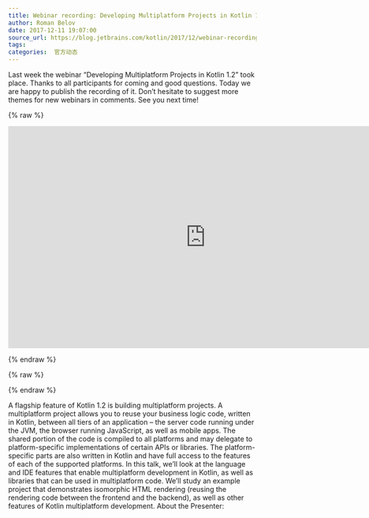 ```yaml
---
title: Webinar recording: Developing Multiplatform Projects in Kotlin 1.2
author: Roman Belov
date: 2017-12-11 19:07:00
source_url: https://blog.jetbrains.com/kotlin/2017/12/webinar-recording-developing-multiplatform-projects-in-kotlin-1-2/
tags: 
categories:  官方动态
---
```


Last week the webinar “Developing Multiplatform Projects in Kotlin 1.2” took place. Thanks to all participants for coming and good questions. Today we are happy to publish the recording of it. Don’t hesitate to suggest more themes for new webinars in comments. See you next time!

{% raw %}
<p><iframe allow="encrypted-media" allowfullscreen="allowfullscreen" frameborder="0" gesture="media" height="450" src="https://www.youtube.com/embed/afc5PUs_EPE" width="800"></iframe></p>
{% endraw %}


{% raw %}
<p><span id="more-5598"></span></p>
{% endraw %}

A flagship feature of Kotlin 1.2 is building multiplatform projects. A multiplatform project allows you to reuse your business logic code, written in Kotlin, between all tiers of an application – the server code running under the JVM, the browser running JavaScript, as well as mobile apps. The shared portion of the code is compiled to all platforms and may delegate to platform-specific implementations of certain APIs or libraries. The platform-specific parts are also written in Kotlin and have full access to the features of each of the supported platforms.
In this talk, we’ll look at the language and IDE features that enable multiplatform development in Kotlin, as well as libraries that can be used in multiplatform code. We’ll study an example project that demonstrates isomorphic HTML rendering (reusing the rendering code between the frontend and the backend), as well as other features of Kotlin multiplatform development.
About the Presenter:
